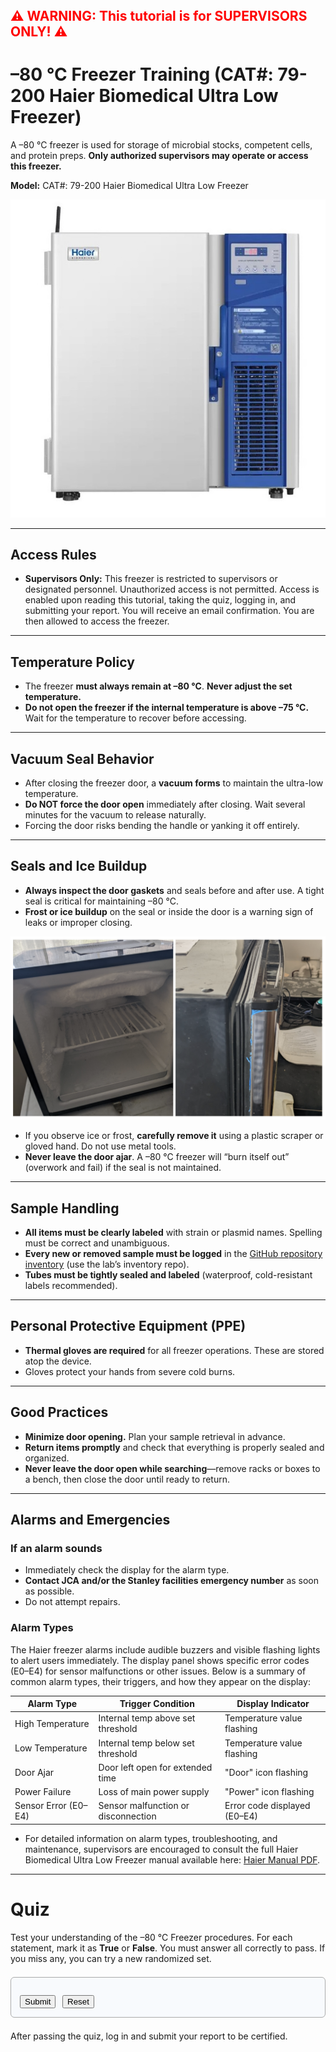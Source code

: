 <span style="color: red; font-size: 1.5em; font-weight: bold;">
&#9888;&#65039; WARNING: This tutorial is for SUPERVISORS ONLY! &#9888;&#65039;
</span>

# –80 °C Freezer Training (CAT#: 79-200 Haier Biomedical Ultra Low Freezer)

 A –80 °C freezer is used for storage of microbial stocks, competent cells, and protein preps. **Only authorized supervisors may operate or access this freezer.**

**Model:** CAT#: 79-200 Haier Biomedical Ultra Low Freezer

![Haier minus 80 freezer](../images/Haier_minus_80.jpeg)

---

## Access Rules

- **Supervisors Only:** This freezer is restricted to supervisors or designated personnel. Unauthorized access is not permitted. Access is enabled upon reading this tutorial, taking the quiz, logging in, and submitting your report. You will receive an email confirmation. You are then allowed to access the freezer.

---

## Temperature Policy

- The freezer **must always remain at –80 °C**. **Never adjust the set temperature.**
- **Do not open the freezer if the internal temperature is above –75 °C.** Wait for the temperature to recover before accessing.

---

## Vacuum Seal Behavior

- After closing the freezer door, a **vacuum forms** to maintain the ultra-low temperature.
- **Do NOT force the door open** immediately after closing. Wait several minutes for the vacuum to release naturally.
- Forcing the door risks bending the handle or yanking it off entirely.

---

## Seals and Ice Buildup

- **Always inspect the door gaskets** and seals before and after use. A tight seal is critical for maintaining –80 °C.
- **Frost or ice buildup** on the seal or inside the door is a warning sign of leaks or improper closing.

![Example of ice/frost buildup](../images/iced_up_freezer.png)

- If you observe ice or frost, **carefully remove it** using a plastic scraper or gloved hand. Do not use metal tools.
- **Never leave the door ajar**. A –80 °C freezer will “burn itself out” (overwork and fail) if the seal is not maintained.

---

## Sample Handling

- **All items must be clearly labeled** with strain or plasmid names. Spelling must be correct and unambiguous.
- **Every new or removed sample must be logged** in the [GitHub repository inventory](https://github.com/) (use the lab’s inventory repo).
- **Tubes must be tightly sealed and labeled** (waterproof, cold-resistant labels recommended).

---

## Personal Protective Equipment (PPE)

- **Thermal gloves are required** for all freezer operations. These are stored atop the device.
- Gloves protect your hands from severe cold burns.

---

## Good Practices

- **Minimize door opening.** Plan your sample retrieval in advance.
- **Return items promptly** and check that everything is properly sealed and organized.
- **Never leave the door open while searching**—remove racks or boxes to a bench, then close the door until ready to return.

---

## Alarms and Emergencies
### If an alarm sounds

- Immediately check the display for the alarm type.
- **Contact JCA and/or the Stanley facilities emergency number** as soon as possible.
- Do not attempt repairs.

### Alarm Types
The Haier freezer alarms include audible buzzers and visible flashing lights to alert users immediately. The display panel shows specific error codes (E0–E4) for sensor malfunctions or other issues. Below is a summary of common alarm types, their triggers, and how they appear on the display:

| Alarm Type         | Trigger Condition                 | Display Indicator            |
|--------------------|---------------------------------|-----------------------------|
| High Temperature   | Internal temp above set threshold | Temperature value flashing  |
| Low Temperature    | Internal temp below set threshold | Temperature value flashing  |
| Door Ajar          | Door left open for extended time  | "Door" icon flashing        |
| Power Failure      | Loss of main power supply         | "Power" icon flashing       |
| Sensor Error (E0–E4) | Sensor malfunction or disconnection | Error code displayed (E0–E4) |

- For detailed information on alarm types, troubleshooting, and maintenance, supervisors are encouraged to consult the full Haier Biomedical Ultra Low Freezer manual available here: [Haier Manual PDF](https://geneseesci.asset.akeneo.cloud/Technical_Documents/media/1362.pdf).


---

# Quiz

Test your understanding of the –80 °C Freezer procedures. For each statement, mark it as **True** or **False**. You must answer all correctly to pass. If you miss any, you can try a new randomized set.

<div id="minus80_quiz_container" style="border: 1px solid #aaa; border-radius: 6px; padding: 1em; margin: 1.5em 0; background: #f8fafd;">
  <form id="minus80_quiz_form">
    <div id="minus80_quiz_questions"></div>
    <div style="margin-top: 1em;">
      <button id="minus80_submit_btn" type="submit">Submit</button>
      <button id="minus80_reset_btn" type="button" style="margin-left: 0.5em;">Reset</button>
      <span id="minus80_status" role="status" aria-live="polite" style="margin-left: 1em;"></span>
    </div>
  </form>
</div>

<script>
(function() {
  const topics = [
    // 1. Purpose and use
    [
      {text: "The –80 °C freezer is used for storing microbial stocks, competent cells, and protein preparations.", answer: true},
      {text: "The –80 °C freezer is intended for storing food and beverages.", answer: false},
      {text: "Only biological samples should be stored in the –80 °C freezer.", answer: true},
      {text: "It is acceptable to store gloves inside the –80 °C freezer.", answer: false}
    ],
    // 2. Supervisors only
    [
      {text: "Only supervisors or designated personnel are allowed to operate or access the –80 °C freezer.", answer: true},
      {text: "Any lab member may access the –80 °C freezer without restriction.", answer: false},
      {text: "Unauthorized access to the –80 °C freezer is not permitted.", answer: true}
    ],
    // 3. Temperature policy and –75°C access limit
    [
      {text: "You must not open the freezer if the internal temperature is above –75 °C.", answer: true},
      {text: "It is safe to open the freezer at any temperature.", answer: false},
      {text: "Only open the freezer if the display shows –75 °C or colder.", answer: true},
      {text: "You may adjust the set temperature if the freezer is too cold.", answer: false}
    ],
    // 4. Vacuum seal behavior
    [
      {text: "A vacuum forms after closing the freezer door, so you should wait a few minutes before reopening.", answer: true},
      {text: "It is safe to force the freezer door open immediately after closing it.", answer: false},
      {text: "Forcing the freezer door open can damage the handle.", answer: true},
      {text: "The vacuum seal helps maintain the ultra-low temperature.", answer: true}
    ],
    // 5. Gasket and ice handling
    [
      {text: "Always inspect the door gaskets and seals before and after use.", answer: true},
      {text: "Ice or frost buildup on the seal is a warning sign of leaks.", answer: true},
      {text: "If you see frost, remove it carefully with a plastic scraper or gloved hand.", answer: true},
      {text: "Metal tools are recommended for removing ice from the freezer.", answer: false}
    ],
    // 6. Sample labeling and GitHub inventory
    [
      {text: "All samples must be clearly labeled with correct and unambiguous names.", answer: true},
      {text: "You do not need to log new or removed samples in the GitHub inventory.", answer: false},
      {text: "Tubes should be tightly sealed and labeled with waterproof, cold-resistant labels.", answer: true}
    ],
    // 7. PPE: thermal gloves
    [
      {text: "Thermal gloves must be worn for all freezer operations.", answer: true},
      {text: "Thermal gloves are optional when handling samples from the –80 °C freezer.", answer: false},
      {text: "Gloves protect your hands from severe cold burns.", answer: true}
    ],
    // 8. Good practices (door opening, retrieval)
    [
      {text: "Plan your sample retrieval in advance to minimize door opening time.", answer: true},
      {text: "It is best to leave the freezer door open while searching for samples.", answer: false},
      {text: "Remove racks or boxes to a bench and close the door until ready to return them.", answer: true}
    ],
    // 9. Alarm immediate actions
    [
      {text: "If an alarm sounds, immediately check the display for the alarm type.", answer: true},
      {text: "If the alarm sounds, attempt repairs yourself before contacting anyone.", answer: false},
      {text: "Contact JCA and/or Stanley facilities emergency number as soon as possible if an alarm occurs.", answer: true}
    ],
    // 10. Alarm types: E0–E4, flashing indicators
    [
      {text: "The freezer displays error codes E0–E4 for sensor malfunctions.", answer: true},
      {text: "Flashing icons or values on the display indicate an alarm condition.", answer: true},
      {text: "A flashing 'Door' icon means the door has been left open.", answer: true},
      {text: "The freezer never shows error codes on the display.", answer: false}
    ],
    // 11. Respect for equipment
    [
      {text: "Never leave the freezer door ajar, as this can cause the freezer to fail.", answer: true},
      {text: "Maintaining a tight seal on the freezer door is crucial.", answer: true},
      {text: "Forcing the door or leaving it open is acceptable if you are in a hurry.", answer: false}
    ]
  ];

  function pickVariants() {
    // For each topic, pick a random variant
    return topics.map(variants => variants[Math.floor(Math.random() * variants.length)]);
  }

  function shuffle(arr) {
    for (let i = arr.length - 1; i > 0; i--) {
      const j = Math.floor(Math.random() * (i + 1));
      [arr[i], arr[j]] = [arr[j], arr[i]];
    }
    return arr;
  }

  let quizItems = [];

  function renderQuiz() {
    quizItems = shuffle(pickVariants());
    const qDiv = document.getElementById("minus80_quiz_questions");
    qDiv.innerHTML = "";
    quizItems.forEach((item, idx) => {
      const qId = "minus80_q" + idx;
      const fieldset = document.createElement("fieldset");
      fieldset.style.marginBottom = "1em";
      fieldset.id = qId + "_fs";
      const legend = document.createElement("legend");
      legend.textContent = "Statement " + (idx + 1);
      legend.style.fontWeight = "bold";
      fieldset.appendChild(legend);
      const labelTrue = document.createElement("label");
      labelTrue.setAttribute("for", qId + "_true");
      labelTrue.style.marginRight = "1em";
      labelTrue.innerHTML = `<input type="radio" id="${qId}_true" name="${qId}" value="true" required> True`;
      const labelFalse = document.createElement("label");
      labelFalse.setAttribute("for", qId + "_false");
      labelFalse.innerHTML = `<input type="radio" id="${qId}_false" name="${qId}" value="false" required> False`;
      const statement = document.createElement("div");
      statement.textContent = item.text;
      statement.style.margin = "0.5em 0 0.5em 0";
      fieldset.appendChild(statement);
      fieldset.appendChild(labelTrue);
      fieldset.appendChild(labelFalse);
      qDiv.appendChild(fieldset);
    });
    document.getElementById("minus80_status").textContent = "";
    document.getElementById("minus80_submit_btn").disabled = false;
    document.getElementById("minus80_reset_btn").textContent = "Reset";
    enableInputs(true);
  }

  function enableInputs(enable) {
    quizItems.forEach((_, idx) => {
      const qId = "minus80_q" + idx;
      Array.from(document.getElementsByName(qId)).forEach(inp => {
        inp.disabled = !enable;
      });
    });
  }

  function checkQuiz(ev) {
    ev.preventDefault();
    let allCorrect = true, allAnswered = true;
    quizItems.forEach((item, idx) => {
      const qId = "minus80_q" + idx;
      const selected = Array.from(document.getElementsByName(qId)).find(inp => inp.checked);
      if (!selected) {
        allAnswered = false;
        return;
      }
      const correct = (selected.value === String(item.answer));
      if (!correct) allCorrect = false;
    });
    const status = document.getElementById("minus80_status");
    if (!allAnswered) {
      status.textContent = "Please answer all questions.";
      return;
    }
    if (allCorrect) {
      status.textContent = "✅ All correct! You have passed the quiz.";
      enableInputs(false);
      document.getElementById("minus80_submit_btn").disabled = true;
      document.getElementById("minus80_reset_btn").textContent = "New set";
      if (typeof progressManager !== 'undefined' && typeof progressManager.addCompletion === 'function') {
        progressManager.addCompletion('minus80_quiz', 'correct');
      }
    } else {
      status.textContent = "❌ Some answers are incorrect. Please review the tutorial and try again with a new set.";
      enableInputs(false);
      document.getElementById("minus80_submit_btn").disabled = true;
      document.getElementById("minus80_reset_btn").textContent = "New set";
    }
  }

  function resetQuiz() {
    renderQuiz();
  }

  document.addEventListener("DOMContentLoaded", function() {
    renderQuiz();
    document.getElementById("minus80_quiz_form").addEventListener("submit", checkQuiz);
    document.getElementById("minus80_reset_btn").addEventListener("click", resetQuiz);
  });
})();
</script>

After passing the quiz, log in and submit your report to be certified.